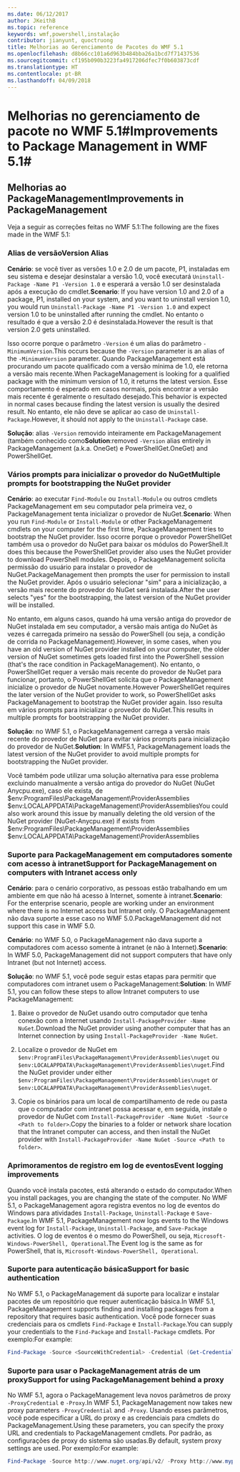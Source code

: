 ```yaml
---
ms.date: 06/12/2017
author: JKeithB
ms.topic: reference
keywords: wmf,powershell,instalação
contributor: jianyunt, quoctruong
title: Melhorias ao Gerenciamento de Pacotes do WMF 5.1
ms.openlocfilehash: d8b66cc101a6d963b484bba26a1bcd7f71437536
ms.sourcegitcommit: cf195b090b3223fa4917206dfec7f0b603873cdf
ms.translationtype: HT
ms.contentlocale: pt-BR
ms.lasthandoff: 04/09/2018
---
```

# <a name="improvements-to-package-management-in-wmf-51"></a><span data-ttu-id="57bef-103">Melhorias no gerenciamento de pacote no WMF 5.1#</span><span class="sxs-lookup"><span data-stu-id="57bef-103">Improvements to Package Management in WMF 5.1#</span></span>

## <a name="improvements-in-packagemanagement"></a><span data-ttu-id="57bef-104">Melhorias ao PackageManagement</span><span class="sxs-lookup"><span data-stu-id="57bef-104">Improvements in PackageManagement</span></span> ##
<span data-ttu-id="57bef-105">Veja a seguir as correções feitas no WMF 5.1:</span><span class="sxs-lookup"><span data-stu-id="57bef-105">The following are the fixes made in the WMF 5.1:</span></span>

### <a name="version-alias"></a><span data-ttu-id="57bef-106">Alias de versão</span><span class="sxs-lookup"><span data-stu-id="57bef-106">Version Alias</span></span>

<span data-ttu-id="57bef-107">**Cenário**: se você tiver as versões 1.0 e 2.0 de um pacote, P1, instaladas em seu sistema e desejar desinstalar a versão 1.0, você executará `Uninstall-Package -Name P1 -Version 1.0` e esperará a versão 1.0 ser desinstalada após a execução do cmdlet.</span><span class="sxs-lookup"><span data-stu-id="57bef-107">**Scenario**: If you have version 1.0 and 2.0 of a package, P1, installed on your system, and you want to uninstall version 1.0, you would run `Uninstall-Package -Name P1 -Version 1.0` and expect version 1.0 to be uninstalled after running the cmdlet.</span></span> <span data-ttu-id="57bef-108">No entanto o resultado é que a versão 2.0 é desinstalada.</span><span class="sxs-lookup"><span data-stu-id="57bef-108">However the result is that version 2.0 gets uninstalled.</span></span>

<span data-ttu-id="57bef-109">Isso ocorre porque o parâmetro `-Version` é um alias do parâmetro `-MinimumVersion`.</span><span class="sxs-lookup"><span data-stu-id="57bef-109">This occurs because the `-Version` parameter is an alias of the `-MinimumVersion` parameter.</span></span> <span data-ttu-id="57bef-110">Quando PackageManagement está procurando um pacote qualificado com a versão mínima de 1.0, ele retorna a versão mais recente.</span><span class="sxs-lookup"><span data-stu-id="57bef-110">When PackageManagement is looking for a qualified package with the minimum version of 1.0, it returns the latest version.</span></span> <span data-ttu-id="57bef-111">Esse comportamento é esperado em casos normais, pois encontrar a versão mais recente é geralmente o resultado desejado.</span><span class="sxs-lookup"><span data-stu-id="57bef-111">This behavior is expected in normal cases because finding the latest version is usually the desired result.</span></span> <span data-ttu-id="57bef-112">No entanto, ele não deve se aplicar ao caso de `Uninstall-Package`.</span><span class="sxs-lookup"><span data-stu-id="57bef-112">However, it should not apply to the `Uninstall-Package` case.</span></span>

<span data-ttu-id="57bef-113">**Solução**: alias `-Version` removido inteiramente em PackageManagement (também conhecido como</span><span class="sxs-lookup"><span data-stu-id="57bef-113">**Solution**:removed `-Version` alias entirely in PackageManagement (a.k.a.</span></span> <span data-ttu-id="57bef-114">OneGet) e PowerShellGet.</span><span class="sxs-lookup"><span data-stu-id="57bef-114">OneGet) and PowerShellGet.</span></span>

### <a name="multiple-prompts-for-bootstrapping-the-nuget-provider"></a><span data-ttu-id="57bef-115">Vários prompts para inicializar o provedor do NuGet</span><span class="sxs-lookup"><span data-stu-id="57bef-115">Multiple prompts for bootstrapping the NuGet provider</span></span>

<span data-ttu-id="57bef-116">**Cenário**: ao executar `Find-Module` ou `Install-Module` ou outros cmdlets PackageManagement em seu computador pela primeira vez, o PackageManagement tenta inicializar o provedor de NuGet.</span><span class="sxs-lookup"><span data-stu-id="57bef-116">**Scenario**: When you run `Find-Module` or `Install-Module` or other PackageManagement cmdlets on your computer for the first time, PackageManagement tries to bootstrap the NuGet provider.</span></span> <span data-ttu-id="57bef-117">Isso ocorre porque o provedor PowerShellGet também usa o provedor do NuGet para baixar os módulos do PowerShell.</span><span class="sxs-lookup"><span data-stu-id="57bef-117">It does this because the PowerShellGet provider also uses the NuGet provider to download PowerShell modules.</span></span> <span data-ttu-id="57bef-118">Depois, o PackageManagement solicita permissão do usuário para instalar o provedor de NuGet.</span><span class="sxs-lookup"><span data-stu-id="57bef-118">PackageManagement then prompts the user for permission to install the NuGet provider.</span></span> <span data-ttu-id="57bef-119">Após o usuário selecionar "sim" para a inicialização, a versão mais recente do provedor do NuGet será instalada.</span><span class="sxs-lookup"><span data-stu-id="57bef-119">After the user selects "yes" for the bootstrapping, the latest version of the NuGet provider will be installed.</span></span>

<span data-ttu-id="57bef-120">No entanto, em alguns casos, quando há uma versão antiga do provedor de NuGet instalada em seu computador, a versão mais antiga do NuGet às vezes é carregada primeiro na sessão do PowerShell (ou seja, a condição de corrida no PackageManagement).</span><span class="sxs-lookup"><span data-stu-id="57bef-120">However, in some cases, when you have an old version of NuGet provider installed on your computer, the older version of NuGet sometimes gets loaded first into the PowerShell session (that's the race condition in PackageManagement).</span></span> <span data-ttu-id="57bef-121">No entanto, o PowerShellGet requer a versão mais recente do provedor de NuGet para funcionar, portanto, o PowerShellGet solicita que o PackageManagement inicialize o provedor de NuGet novamente.</span><span class="sxs-lookup"><span data-stu-id="57bef-121">However PowerShellGet requires the later version of the NuGet provider to work, so PowerShellGet asks PackageManagement to bootstrap the NuGet provider again.</span></span> <span data-ttu-id="57bef-122">Isso resulta em vários prompts para inicializar o provedor do NuGet.</span><span class="sxs-lookup"><span data-stu-id="57bef-122">This results in multiple prompts for bootstrapping the NuGet provider.</span></span>

<span data-ttu-id="57bef-123">**Solução**: no WMF 5.1, o PackageManagement carrega a versão mais recente do provedor de NuGet para evitar vários prompts para inicialização do provedor de NuGet.</span><span class="sxs-lookup"><span data-stu-id="57bef-123">**Solution**: In WMF5.1, PackageManagement loads the latest version of the NuGet provider to avoid multiple prompts for bootstrapping the NuGet provider.</span></span>

<span data-ttu-id="57bef-124">Você também pode utilizar uma solução alternativa para esse problema excluindo manualmente a versão antiga do provedor do NuGet (NuGet Anycpu.exe), caso ele exista, de $env:ProgramFiles\PackageManagement\ProviderAssemblies $env:LOCALAPPDATA\PackageManagement\ProviderAssemblies</span><span class="sxs-lookup"><span data-stu-id="57bef-124">You could also work around this issue by manually deleting the old version of the NuGet provider (NuGet-Anycpu.exe) if exists from $env:ProgramFiles\PackageManagement\ProviderAssemblies $env:LOCALAPPDATA\PackageManagement\ProviderAssemblies</span></span>


### <a name="support-for-packagemanagement-on-computers-with-intranet-access-only"></a><span data-ttu-id="57bef-125">Suporte para PackageManagement em computadores somente com acesso à intranet</span><span class="sxs-lookup"><span data-stu-id="57bef-125">Support for PackageManagement on computers with Intranet access only</span></span>

<span data-ttu-id="57bef-126">**Cenário**: para o cenário corporativo, as pessoas estão trabalhando em um ambiente em que não há acesso à Internet, somente à intranet.</span><span class="sxs-lookup"><span data-stu-id="57bef-126">**Scenario**: For the enterprise scenario, people are working under an environment where there is no Internet access but Intranet only.</span></span> <span data-ttu-id="57bef-127">O PackageManagement não dava suporte a esse caso no WMF 5.0.</span><span class="sxs-lookup"><span data-stu-id="57bef-127">PackageManagement did not support this case in WMF 5.0.</span></span>

<span data-ttu-id="57bef-128">**Cenário**: no WMF 5.0, o PackageManagement não dava suporte a computadores com acesso somente à intranet (e não à Internet).</span><span class="sxs-lookup"><span data-stu-id="57bef-128">**Scenario**: In WMF 5.0, PackageManagement did not support computers that have only Intranet (but not Internet) access.</span></span>

<span data-ttu-id="57bef-129">**Solução**: no WMF 5.1, você pode seguir estas etapas para permitir que computadores com intranet usem o PackageManagement:</span><span class="sxs-lookup"><span data-stu-id="57bef-129">**Solution**: In WMF 5.1, you can follow these steps to allow Intranet computers to use PackageManagement:</span></span>

1. <span data-ttu-id="57bef-130">Baixe o provedor de NuGet usando outro computador que tenha conexão com a Internet usando `Install-PackageProvider -Name NuGet`.</span><span class="sxs-lookup"><span data-stu-id="57bef-130">Download the NuGet provider using another computer that has an Internet connection by using `Install-PackageProvider -Name NuGet`.</span></span>

2. <span data-ttu-id="57bef-131">Localize o provedor de NuGet em `$env:ProgramFiles\PackageManagement\ProviderAssemblies\nuget` ou `$env:LOCALAPPDATA\PackageManagement\ProviderAssemblies\nuget`.</span><span class="sxs-lookup"><span data-stu-id="57bef-131">Find the NuGet provider under either `$env:ProgramFiles\PackageManagement\ProviderAssemblies\nuget`  or  `$env:LOCALAPPDATA\PackageManagement\ProviderAssemblies\nuget`.</span></span>

3. <span data-ttu-id="57bef-132">Copie os binários para um local de compartilhamento de rede ou pasta que o computador com intranet possa acessar e, em seguida, instale o provedor de NuGet com `Install-PackageProvider -Name NuGet -Source <Path to folder>`.</span><span class="sxs-lookup"><span data-stu-id="57bef-132">Copy the binaries to a folder or network share location that the Intranet computer can access, and then install the NuGet provider with `Install-PackageProvider -Name NuGet -Source <Path to folder>`.</span></span>


### <a name="event-logging-improvements"></a><span data-ttu-id="57bef-133">Aprimoramentos de registro em log de eventos</span><span class="sxs-lookup"><span data-stu-id="57bef-133">Event logging improvements</span></span>

<span data-ttu-id="57bef-134">Quando você instala pacotes, está alterando o estado do computador.</span><span class="sxs-lookup"><span data-stu-id="57bef-134">When you install packages, you are changing the state of the computer.</span></span> <span data-ttu-id="57bef-135">No WMF 5.1, o PackageManagement agora registra eventos no log de eventos do Windows para atividades `Install-Package`, `Uninstall-Package` e `Save-Package`.</span><span class="sxs-lookup"><span data-stu-id="57bef-135">In WMF 5.1, PackageManagement now logs events to the Windows event log for `Install-Package`, `Uninstall-Package`, and `Save-Package` activities.</span></span> <span data-ttu-id="57bef-136">O log de eventos é o mesmo do PowerShell, ou seja, `Microsoft-Windows-PowerShell, Operational`.</span><span class="sxs-lookup"><span data-stu-id="57bef-136">The Event log  is the same as for PowerShell, that is, `Microsoft-Windows-PowerShell, Operational`.</span></span>

### <a name="support-for-basic-authentication"></a><span data-ttu-id="57bef-137">Suporte para autenticação básica</span><span class="sxs-lookup"><span data-stu-id="57bef-137">Support for basic authentication</span></span>

<span data-ttu-id="57bef-138">No WMF 5.1, o PackageManagement dá suporte para localizar e instalar pacotes de um repositório que requer autenticação básica.</span><span class="sxs-lookup"><span data-stu-id="57bef-138">In WMF 5.1, PackageManagement supports finding and installing packages from a repository that requires basic authentication.</span></span> <span data-ttu-id="57bef-139">Você pode fornecer suas credenciais para os cmdlets `Find-Package` e `Install-Package`.</span><span class="sxs-lookup"><span data-stu-id="57bef-139">You can supply your credentials to the `Find-Package` and `Install-Package` cmdlets.</span></span> <span data-ttu-id="57bef-140">Por exemplo:</span><span class="sxs-lookup"><span data-stu-id="57bef-140">For example:</span></span>

``` PowerShell
Find-Package -Source <SourceWithCredential> -Credential (Get-Credential)
```
### <a name="support-for-using-packagemanagement-behind-a-proxy"></a><span data-ttu-id="57bef-141">Suporte para usar o PackageManagement atrás de um proxy</span><span class="sxs-lookup"><span data-stu-id="57bef-141">Support for using PackageManagement behind a proxy</span></span>

<span data-ttu-id="57bef-142">No WMF 5.1, agora o PackageManagement leva novos parâmetros de proxy `-ProxyCredential` e `-Proxy`.</span><span class="sxs-lookup"><span data-stu-id="57bef-142">In WMF 5.1, PackageManagement now takes new proxy parameters `-ProxyCredential` and `-Proxy`.</span></span> <span data-ttu-id="57bef-143">Usando esses parâmetros, você pode especificar a URL do proxy e as credenciais para cmdlets do PackageManagement.</span><span class="sxs-lookup"><span data-stu-id="57bef-143">Using these parameters, you can specify the proxy URL and credentials to PackageManagement cmdlets.</span></span> <span data-ttu-id="57bef-144">Por padrão, as configurações de proxy do sistema são usadas.</span><span class="sxs-lookup"><span data-stu-id="57bef-144">By default, system proxy settings are used.</span></span> <span data-ttu-id="57bef-145">Por exemplo:</span><span class="sxs-lookup"><span data-stu-id="57bef-145">For example:</span></span>

``` PowerShell
Find-Package -Source http://www.nuget.org/api/v2/ -Proxy http://www.myproxyserver.com -ProxyCredential (Get-Credential)
```